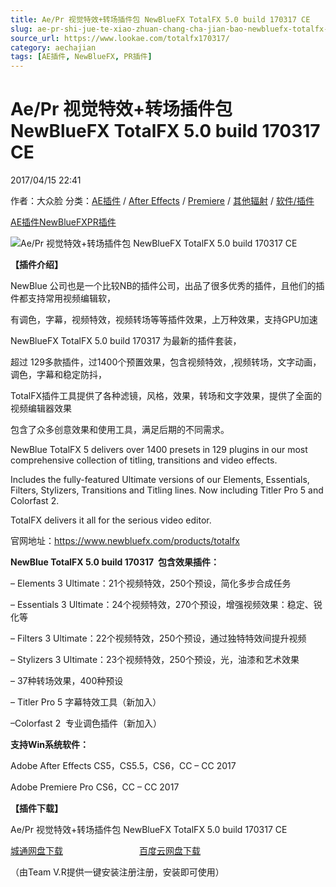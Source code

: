 ```yaml
---
title: Ae/Pr 视觉特效+转场插件包 NewBlueFX TotalFX 5.0 build 170317 CE
slug: ae-pr-shi-jue-te-xiao-zhuan-chang-cha-jian-bao-newbluefx-totalfx-5-0-build-170317-ce
source_url: https://www.lookae.com/totalfx170317/
category: aechajian
tags: [AE插件, NewBlueFX, PR插件]
---
```

# Ae/Pr 视觉特效+转场插件包 NewBlueFX TotalFX 5.0 build 170317 CE

2017/04/15 22:41

作者：大众脸
分类：[AE插件](https://www.lookae.com/after-effects/aechajian/) / [After Effects](https://www.lookae.com/after-effects/) / [Premiere](https://www.lookae.com/qitarjcj/premierezy/) / [其他辐射](https://www.lookae.com/others/) / [软件/插件](https://www.lookae.com/qitarjcj/)

[AE插件](https://www.lookae.com/tag/ae%e6%8f%92%e4%bb%b6/)[NewBlueFX](https://www.lookae.com/tag/newbluefx/)[PR插件](https://www.lookae.com/tag/pr%e6%8f%92%e4%bb%b6/)

![Ae/Pr 视觉特效+转场插件包 NewBlueFX TotalFX 5.0 build 170317 CE](https://www.lookae.com/wp-content/uploads/2016/05/TotalFX3.jpg "Ae/Pr 视觉特效+转场插件包 NewBlueFX TotalFX 5.0 build 170317 CE-LookAE.com")

**【插件介绍】**

NewBlue 公司也是一个比较NB的插件公司，出品了很多优秀的插件，且他们的插件都支持常用视频编辑软，

有调色，字幕，视频特效，视频转场等等插件效果，上万种效果，支持GPU加速

NewBlueFX TotalFX 5.0 build 170317 为最新的插件套装，

超过 129多款插件，过1400个预置效果，包含视频特效，,视频转场，文字动画，调色，字幕和稳定防抖，

TotalFX插件工具提供了各种滤镜，风格，效果，转场和文字效果，提供了全面的视频编辑器效果

包含了众多创意效果和使用工具，满足后期的不同需求。

NewBlue TotalFX 5 delivers over 1400 presets in 129 plugins in our most comprehensive collection of titling, transitions and video effects.

Includes the fully-featured Ultimate versions of our Elements, Essentials, Filters, Stylizers, Transitions and Titling lines. Now including Titler Pro 5 and Colorfast 2.

TotalFX delivers it all for the serious video editor.

官网地址：https://www.newbluefx.com/products/totalfx

**NewBlue TotalFX 5.0 build 170317  包含效果插件：**

– Elements 3 Ultimate：21个视频特效，250个预设，简化多步合成任务

– Essentials 3 Ultimate：24个视频特效，270个预设，增强视频效果：稳定、锐化等

– Filters 3 Ultimate：22个视频特效，250个预设，通过独特特效间提升视频

– Stylizers 3 Ultimate：23个视频特效，250个预设，光，油漆和艺术效果

– 37种转场效果，400种预设

– Titler Pro 5 字幕特效工具（新加入）

–Colorfast 2  专业调色插件（新加入）

**支持Win系统软件：**

Adobe After Effects CS5，CS5.5，CS6，CC – CC 2017

Adobe Premiere Pro CS6，CC – CC 2017

**【插件下载】**

Ae/Pr 视觉特效+转场插件包 NewBlueFX TotalFX 5.0 build 170317 CE

[城通网盘下载](https://lookae.ctfile.com/fs/7YO198542408)                               [百度云网盘下载](https://pan.baidu.com/s/1i5gIZUt)

（由Team V.R提供一键安装注册注册，安装即可使用）
